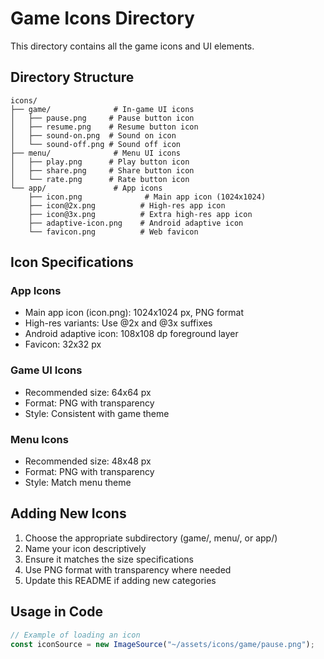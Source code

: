 # Game Icons Directory

This directory contains all the game icons and UI elements.

## Directory Structure

```
icons/
├── game/              # In-game UI icons
│   ├── pause.png     # Pause button icon
│   ├── resume.png    # Resume button icon
│   ├── sound-on.png  # Sound on icon
│   └── sound-off.png # Sound off icon
├── menu/              # Menu UI icons
│   ├── play.png      # Play button icon
│   ├── share.png     # Share button icon
│   └── rate.png      # Rate button icon
└── app/               # App icons
    ├── icon.png              # Main app icon (1024x1024)
    ├── icon@2x.png          # High-res app icon
    ├── icon@3x.png          # Extra high-res app icon
    ├── adaptive-icon.png    # Android adaptive icon
    └── favicon.png          # Web favicon
```

## Icon Specifications

### App Icons
- Main app icon (icon.png): 1024x1024 px, PNG format
- High-res variants: Use @2x and @3x suffixes
- Android adaptive icon: 108x108 dp foreground layer
- Favicon: 32x32 px

### Game UI Icons
- Recommended size: 64x64 px
- Format: PNG with transparency
- Style: Consistent with game theme

### Menu Icons
- Recommended size: 48x48 px
- Format: PNG with transparency
- Style: Match menu theme

## Adding New Icons

1. Choose the appropriate subdirectory (game/, menu/, or app/)
2. Name your icon descriptively
3. Ensure it matches the size specifications
4. Use PNG format with transparency where needed
5. Update this README if adding new categories

## Usage in Code

```typescript
// Example of loading an icon
const iconSource = new ImageSource("~/assets/icons/game/pause.png");
```